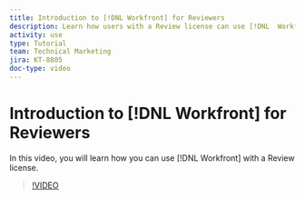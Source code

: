 ```yaml
---
title: Introduction to [!DNL Workfront] for Reviewers
description: Learn how users with a Review license can use [!DNL  Workfront].
activity: use
type: Tutorial
team: Technical Marketing
jira: KT-8805
doc-type: video
---
```

# Introduction to [!DNL Workfront] for Reviewers

In this video, you will learn how you can use [!DNL  Workfront] with a Review license.

>[!VIDEO](https://video.tv.adobe.com/v/335106/?quality=12&learn=on&enablevpops)
